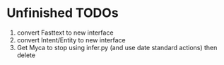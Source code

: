 # Unfinished TODOs

1. convert Fasttext to new interface
2. convert Intent/Entity to new interface
3. Get Myca to stop using infer.py (and use date standard actions) then delete
